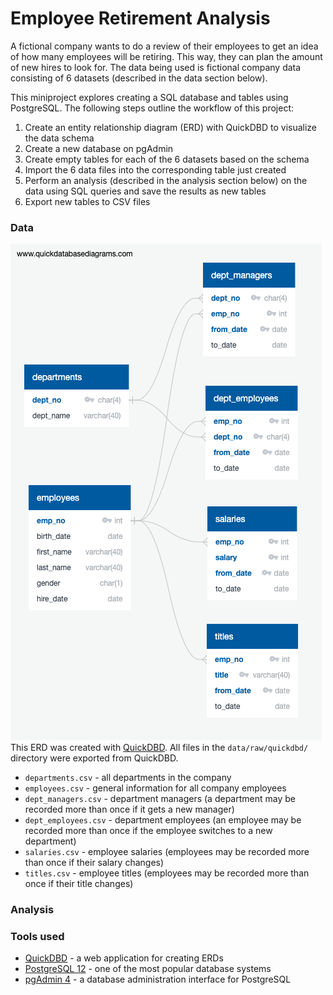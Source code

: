 # Employee Retirement Analysis

A fictional company wants to do a review of their employees to get an idea of how many employees will be retiring. This way, they can plan the amount of new hires to look for. The data being used is fictional company data consisting of 6 datasets (described in the data section below).

This miniproject explores creating a SQL database and tables using PostgreSQL. The following steps outline the workflow of this project:
1. Create an entity relationship diagram (ERD) with QuickDBD to visualize the data schema
2. Create a new database on pgAdmin
3. Create empty tables for each of the 6 datasets based on the schema
4. Import the 6 data files into the corresponding table just created
5. Perform an analysis (described in the analysis section below) on the data using SQL queries and save the results as new tables
6. Export new tables to CSV files

### Data
![Data schema](data/raw/quickdbd/ERD.png)<br />
This ERD was created with [QuickDBD](https://www.quickdatabasediagrams.com/). All files in the `data/raw/quickdbd/` directory were exported from QuickDBD.

- `departments.csv` - all departments in the company
- `employees.csv` - general information for all company employees
- `dept_managers.csv` - department managers (a department may be recorded more than once if it gets a new manager)
- `dept_employees.csv` - department employees (an employee may be recorded more than once if the employee switches to a new department)
- `salaries.csv` - employee salaries (employees may be recorded more than once if their salary changes)
- `titles.csv` - employee titles (employees may be recorded more than once if their title changes)

### Analysis


### Tools used
- [QuickDBD](https://www.quickdatabasediagrams.com/) - a web application for creating ERDs
- [PostgreSQL 12](https://www.postgresql.org/) - one of the most popular database systems
- [pgAdmin 4](https://www.pgadmin.org/) - a database administration interface for PostgreSQL